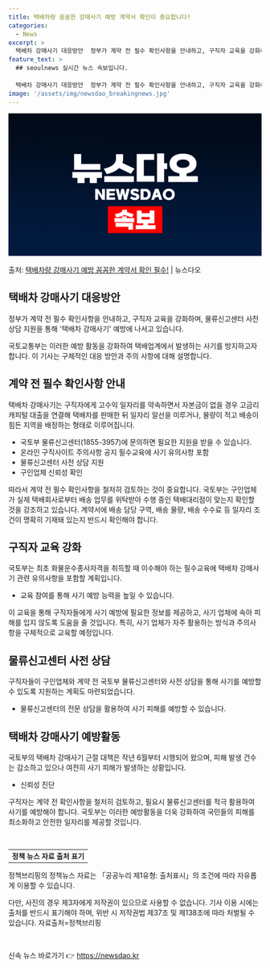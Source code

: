 ```yaml
---
title: 택배차량 꼼꼼한 강매사기 예방 계약서 확인이 중요합니다!
categories:
  - News
excerpt: >
  택배차 강매사기 대응방안  정부가 계약 전 필수 확인사항을 안내하고, 구직자 교육을 강화하며, 물류신고센터 …
feature_text: >
  ## seoulnews 실시간 뉴스 속보입니다.

  택배차 강매사기 대응방안  정부가 계약 전 필수 확인사항을 안내하고, 구직자 교육을 강화하며, 물류신고센터 …
image: '/assets/img/newsdao_breakingnews.jpg'
---
```


![뉴스다오 속보](/assets/img/newsdao_breakingnews.jpg)

<p>출처: <a href="https://newsdao.kr/4363" rel="dofollow">택배차량 강매사기 예방 꼼꼼한 계약서 확인 필수!</a> | 뉴스다오</p>

<h2 data-ke-size="size26">택배차 강매사기 대응방안</h2>
<p data-ke-size="size16">정부가 계약 전 필수 확인사항을 안내하고, 구직자 교육을 강화하며, 물류신고센터 사전 상담 지원을 통해 '택배차 강매사기' 예방에 나서고 있습니다.</p>
국토교통부는 이러한 예방 활동을 강화하여 택배업계에서 발생하는 사기를 방지하고자 합니다. 이 기사는 구체적인 대응 방안과 주의 사항에 대해 설명합니다.

<h2 data-ke-size="size26">계약 전 필수 확인사항 안내</h2>
<p data-ke-size="size16">택배차 강매사기는 구직자에게 고수익 일자리를 약속하면서 자본금이 없을 경우 고금리 캐피털 대출을 연결해 택배차를 판매한 뒤 일자리 알선을 미루거나, 물량이 적고 배송이 힘든 지역을 배정하는 형태로 이루어집니다.</p>
<ul>
    <li>국토부 물류신고센터(1855-3957)에 문의하면 필요한 지원을 받을 수 있습니다.</li>
    <li>온라인 구직사이트 주의사항 공지 필수교육에 사기 유의사항 포함</li>
    <li>물류신고센터 사전 상담 지원</li>
    <li>구인업체 신뢰성 확인</li>
</ul>
<p data-ke-size="size16">따라서 계약 전 필수 확인사항을 철저히 검토하는 것이 중요합니다. 국토부는 구인업체가 실제 택배회사로부터 배송 업무를 위탁받아 수행 중인 택배대리점이 맞는지 확인할 것을 강조하고 있습니다. 계약서에 배송 담당 구역, 배송 물량, 배송 수수료 등 일자리 조건이 명확히 기재돼 있는지 반드시 확인해야 합니다.</p>

<h2 data-ke-size="size26">구직자 교육 강화</h2>
<p data-ke-size="size16">국토부는 최초 화물운수종사자격을 취득할 때 이수해야 하는 필수교육에 택배차 강매사기 관련 유의사항을 포함할 계획입니다.</p>
<ul>
    <li>교육 참여를 통해 사기 예방 능력을 높일 수 있습니다.</li>
</ul>
<p data-ke-size="size16">이 교육을 통해 구직자들에게 사기 예방에 필요한 정보를 제공하고, 사기 업체에 속아 피해를 입지 않도록 도움을 줄 것입니다. 특히, 사기 업체가 자주 활용하는 방식과 주의사항을 구체적으로 교육할 예정입니다.</p>

<h2 data-ke-size="size26">물류신고센터 사전 상담</h2>
<p data-ke-size="size16">구직자들이 구인업체와 계약 전 국토부 물류신고센터와 사전 상담을 통해 사기를 예방할 수 있도록 지원하는 계획도 마련되었습니다.</p>
<ul>
    <li>물류신고센터의 전문 상담을 활용하여 사기 피해를 예방할 수 있습니다.</li>
</ul>

<h2 data-ke-size="size26">택배차 강매사기 예방활동</h2>
<p data-ke-size="size16">국토부의 택배차 강매사기 근절 대책은 작년 6월부터 시행되어 왔으며, 피해 발생 건수는 감소하고 있으나 여전히 사기 피해가 발생하는 상황입니다.</p>
<ul>
    <li>신뢰성 진단</li>
</ul>
<p data-ke-size="size16">구직자는 계약 전 확인사항을 철저히 검토하고, 필요시 물류신고센터를 적극 활용하여 사기를 예방해야 합니다. 국토부는 이러한 예방활동을 더욱 강화하여 국민들의 피해를 최소화하고 안전한 일자리를 제공할 것입니다.</p>

<p data-ke-size="size16">&nbsp;</p>

<table>
    <tr>
        <td style="text-align: center; height: 17px;"><b>정책 뉴스 자료 출처 표기</b></td>
    </tr>
</table>
<p data-ke-size="size16">정책브리핑의 정책뉴스 자료는 「공공누리 제1유형: 출처표시」의 조건에 따라 자유롭게 이용할 수 있습니다.</p>
<p data-ke-size="size16">다만, 사진의 경우 제3자에게 저작권이 있으므로 사용할 수 없습니다. 기사 이용 시에는 출처를 반드시 표기해야 하며, 위반 시 저작권법 제37조 및 제138조에 따라 처벌될 수 있습니다. <span>자료출처=정책브리핑 </span></p>
<p data-ke-size="size16">&nbsp;</p> 

신속 뉴스 바로가기 👉 <a href="https://newsdao.kr" rel="dofollow">https://newsdao.kr</a>


